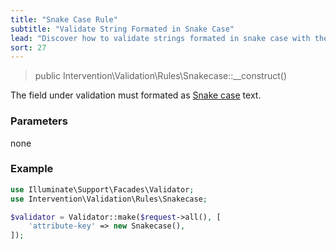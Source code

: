 ```yaml
---
title: "Snake Case Rule"
subtitle: "Validate String Formated in Snake Case"
lead: "Discover how to validate strings formated in snake case with the additional validation rules of Intervention Validation for your Laravel application."
sort: 27
---
```


> public Intervention\Validation\Rules\Snakecase::__construct()

The field under validation must formated as [Snake case](https://en.wikipedia.org/wiki/Snake_case) text.

### Parameters

none

### Example

```php
use Illuminate\Support\Facades\Validator;
use Intervention\Validation\Rules\Snakecase;

$validator = Validator::make($request->all(), [
    'attribute-key' => new Snakecase(),
]);
```
